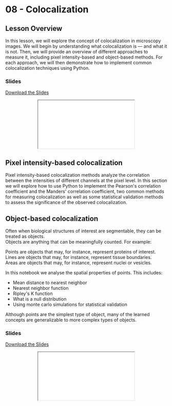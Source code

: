 # 08 - <i class="fa-solid fa-location-crosshairs"></i> Colocalization

## Lesson Overview

In this lesson, we will explore the concept of colocalization in microscopy images. We will begin by understanding what colocalization is — and what it is not. Then, we will provide an overview of different approaches to measure it, including pixel intensity-based and object-based methods. For each approach, we will then demonstrate how to implement common colocalization techniques using Python.

### Slides

<a
    class="custom-button custom-download-button" href="../../pdfs/08_colocalization/bobiac_coloc.pdf" download> <i class="fas fa-download"></i> Download the Slides
</a>

<div align="center">
  <iframe class="custom-pdf-frame" src="../../pdfs/08_colocalization/bobiac_coloc.pdf"> </iframe>
</div>

## Pixel intensity-based colocalization

Pixel intensity-based colocalization methods analyze the correlation between the intensities of different channels at the pixel level. In this section we will explore how to use Python to implement the Pearson's correlation coefficient and the Manders' correlation coefficient, two common methods for measuring colocalization as well as some statistical validation methods to assess the significance of the observed colocalization.

## Object-based colocalization

Often when biological structures of interest are segmentable, they can be treated as objects.  
Objects are anything that can be meaningfully counted. For example:  

Points are objects that may, for instance, represent proteins of interest.  
Lines are objects that may, for instance, represent tissue boundaries.  
Areas are objects that may, for instance, represent nuclei or vesicles.  

In this notebook we analyse the spatial properties of points. This includes:  

- Mean distance to nearest neighbor  
- Nearest neighbor function  
- Ripley's K function  
- What is a null distribution  
- Using monte carlo simulations for statistical validation  

Although points are the simplest type of object, many of the learned concepts are generalizable to more complex types of objects.  

### Slides

<a
    class="custom-button custom-download-button" href="../../pdfs/08_colocalization/practical_object_based_coloc.pdf" download> <i class="fas fa-download"></i> Download the Slides
</a>

<div align="center">
  <iframe class="custom-pdf-frame" src="../../pdfs/08_colocalization/practical_object_based_coloc.pdf"> </iframe>
</div>